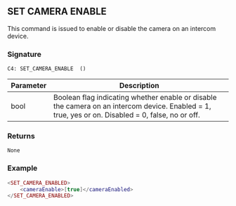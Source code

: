 ## SET CAMERA ENABLE

This command is issued to enable or disable the camera on an intercom device.


### Signature

`C4: SET_CAMERA_ENABLE  ()`


| Parameter | Description |
| --- | --- |
| bool | Boolean flag indicating whether enable or disable the camera on an intercom device. Enabled = 1, true, yes or on.  Disabled = 0, false, no or off. |


### Returns

`None`


### Example

```lua
<SET_CAMERA_ENABLED>
    <cameraEnable>[true]</cameraEnabled>
</SET_CAMERA_ENABLED>
```
